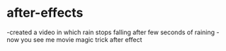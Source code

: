 # after-effects

-created a video in which rain stops falling after few seconds of raining
-now you see me movie magic trick after effect
